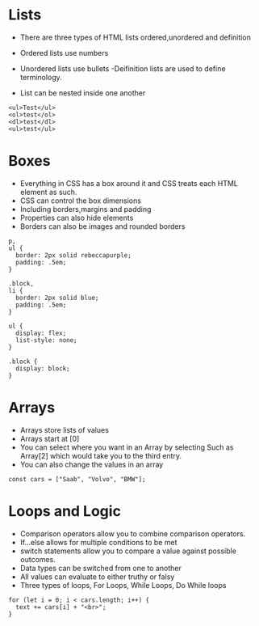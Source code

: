 # Lists #
- There are three types of HTML lists ordered,unordered and definition

- Ordered lists use numbers
- Unordered lists use bullets
-Deifinition lists are used to define terminology.
- List can be nested inside one another
```
<ul>Test</ul>
<ol>test</ol>
<dl>test</dl>
<ul>test</ul>
```

# Boxes #

- Everything in CSS has a box around it and CSS treats each HTML element as such.
- CSS can control the box dimensions
- Including borders,margins and padding
- Properties can also hide elements
- Borders can also be images and rounded borders



```
p,
ul {
  border: 2px solid rebeccapurple;
  padding: .5em;
}

.block,
li {
  border: 2px solid blue;
  padding: .5em;
}

ul {
  display: flex;
  list-style: none;
}

.block {
  display: block;
}
```

# Arrays #

- Arrays store lists of values
- Arrays start at [0]
- You can select where you want in an Array by selecting  Such as Array[2] which would take you to the third entry.
- You can also change the values in an array
```
const cars = ["Saab", "Volvo", "BMW"];
```
# Loops and Logic #

- Comparison operators allow you to combine comparison operators.
- If...else allows for multiple conditions to be met
- switch statements allow you to compare a value against possible outcomes.
- Data types can be switched from one to another
- All values can evaluate to either truthy or falsy
- Three types of loops, For Loops, While Loops, Do While loops

```
for (let i = 0; i < cars.length; i++) {
  text += cars[i] + "<br>";
}
```